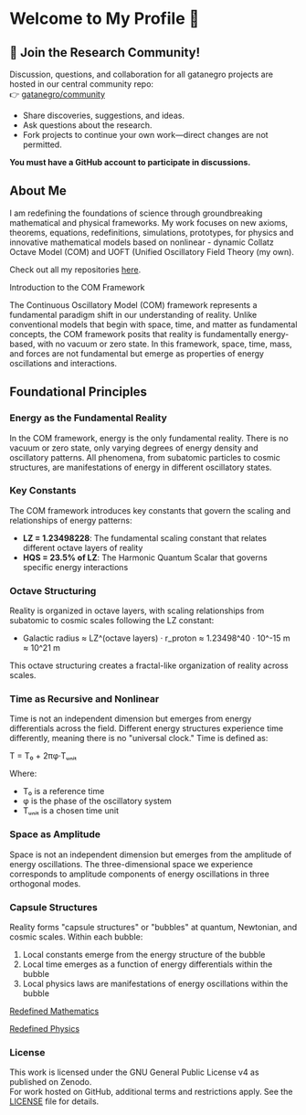 # Welcome to My Profile 👋

## 📢 Join the Research Community!

Discussion, questions, and collaboration for all gatanegro projects are hosted in our central community repo:  
👉 [gatanegro/community](https://github.com/gatanegro/community/discussions)

- Share discoveries, suggestions, and ideas.
- Ask questions about the research.
- Fork projects to continue your own work—direct changes are not permitted.

**You must have a GitHub account to participate in discussions.**

## About Me
I am redefining the foundations of science through groundbreaking mathematical and physical frameworks. My work focuses on new axioms, theorems, equations, redefinitions, simulations, prototypes, for physics and innovative mathematical models based on nonlinear - dynamic Collatz Octave Model (COM) and UOFT (Unified Oscillatory Field Theory (my own).

Check out all my repositories [here](https://github.com/gatanegro?tab=repositories).

Introduction to the COM Framework

The Continuous Oscillatory Model (COM) framework represents a fundamental paradigm shift in our understanding of reality. Unlike conventional models that begin with space, time, and matter as fundamental concepts, the COM framework posits that reality is fundamentally energy-based, with no vacuum or zero state. In this framework, space, time, mass, and forces are not fundamental but emerge as properties of energy oscillations and interactions.

## Foundational Principles

### Energy as the Fundamental Reality

In the COM framework, energy is the only fundamental reality. There is no vacuum or zero state, only varying degrees of energy density and oscillatory patterns. All phenomena, from subatomic particles to cosmic structures, are manifestations of energy in different oscillatory states.

### Key Constants

The COM framework introduces key constants that govern the scaling and relationships of energy patterns:

- **LZ = 1.23498228**: The fundamental scaling constant that relates different octave layers of reality
- **HQS = 23.5% of LZ**: The Harmonic Quantum Scalar that governs specific energy interactions

### Octave Structuring

Reality is organized in octave layers, with scaling relationships from subatomic to cosmic scales following the LZ constant:

- Galactic radius ≈ LZ^(octave layers) · r_proton ≈ 1.23498^40 · 10^-15 m ≈ 10^21 m

This octave structuring creates a fractal-like organization of reality across scales.

### Time as Recursive and Nonlinear

Time is not an independent dimension but emerges from energy differentials across the field. Different energy structures experience time differently, meaning there is no "universal clock." Time is defined as:

T = T₀ + 2πφ·Tᵤₙᵢₜ

Where:
- T₀ is a reference time
- φ is the phase of the oscillatory system
- Tᵤₙᵢₜ is a chosen time unit

### Space as Amplitude

Space is not an independent dimension but emerges from the amplitude of energy oscillations. The three-dimensional space we experience corresponds to amplitude components of energy oscillations in three orthogonal modes.

### Capsule Structures

Reality forms "capsule structures" or "bubbles" at quantum, Newtonian, and cosmic scales. Within each bubble:

1. Local constants emerge from the energy structure of the bubble
2. Local time emerges as a function of energy differentials within the bubble
3. Local physics laws are manifestations of energy oscillations within the bubble

[Redefined Mathematics](https://github.com/gatanegro/COM-/blob/main/redefined_mathematics.pdf)

 [Redefined Physics](https://github.com/gatanegro/COM-/blob/main/redefined_physics.pdf)

### License
This work is licensed under the GNU General Public License v4 as published on Zenodo.  
For work hosted on GitHub, additional terms and restrictions apply. See the [LICENSE](https://github.com/gatanegro/gatanegro/blob/main/License.md) file for details.
